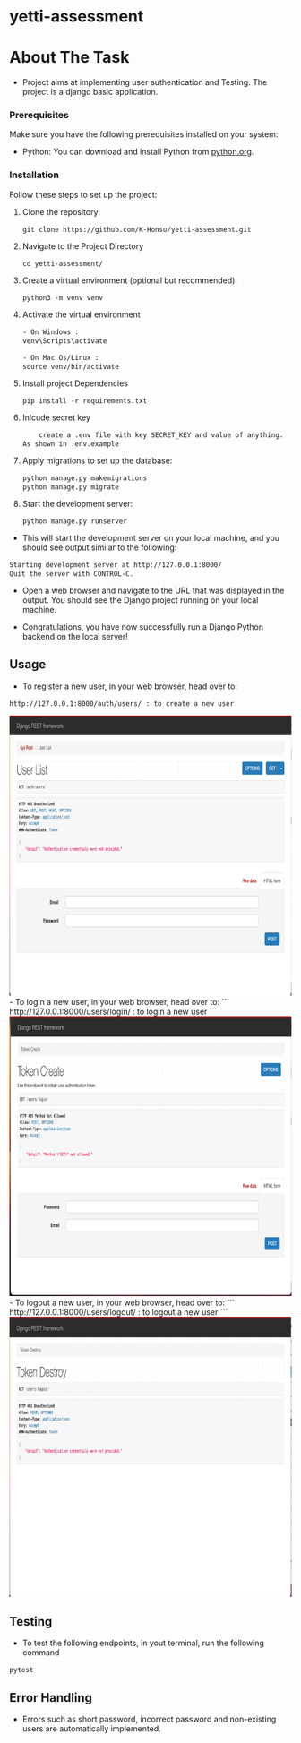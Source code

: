 # yetti-assessment

# About The Task
 - Project aims at implementing user authentication and Testing. The project is a django basic application.

### Prerequisites

Make sure you have the following prerequisites installed on your system:

- Python: You can download and install Python from [python.org](https://www.python.org/downloads/).

### Installation

Follow these steps to set up the project:
1. Clone the repository: 
    ```
    git clone https://github.com/K-Honsu/yetti-assessment.git
    ```
2. Navigate to the Project Directory
    ```
    cd yetti-assessment/
    ```
3. Create a virtual environment (optional but recommended):
    ```
    python3 -m venv venv
    ```
4. Activate the virtual environment
    ```
    - On Windows :
    venv\Scripts\activate
    ```

    ```
    - On Mac Os/Linux :
    source venv/bin/activate
    ```
5. Install project Dependencies
    ```
    pip install -r requirements.txt
    ```
6. Inlcude secret key
    ```
        create a .env file with key SECRET_KEY and value of anything. As shown in .env.example
    ```
6. Apply migrations to set up the database:
    ```
    python manage.py makemigrations
    python manage.py migrate
    ```
7. Start the development server:
    ```
    python manage.py runserver
    ```
- This will start the development server on your local machine, and you should see output similar to the following:

```
Starting development server at http://127.0.0.1:8000/
Quit the server with CONTROL-C.
```

- Open a web browser and navigate to the URL that was displayed in the output. You should see the Django project running on your local machine.

- Congratulations, you have now successfully run a Django Python backend on the local server!

## Usage 
- To register a new user, in your web browser, head over to:
```
http://127.0.0.1:8000/auth/users/ : to create a new user
```
<img src="./images/Screenshot 2023-09-11 at 6.44.09 PM.png" alt="register a user" width="700px" height="500px">
- To login a new user, in your web browser, head over to:
```
http://127.0.0.1:8000/users/login/  : to login a new user
```
<img src="./images//login.png" alt="login in a user" width="700px" height="500px">
- To logout a new user, in your web browser, head over to:
```
http://127.0.0.1:8000/users/logout/  : to logout a new user
```
<img src="./images/logout.png" alt="logout a user" width="700px" height="500px">


## Testing 
- To test the following endpoints, in yout terminal, run the following command
```
pytest
```

## Error Handling
- Errors such as short password, incorrect password and non-existing users are automatically implemented.